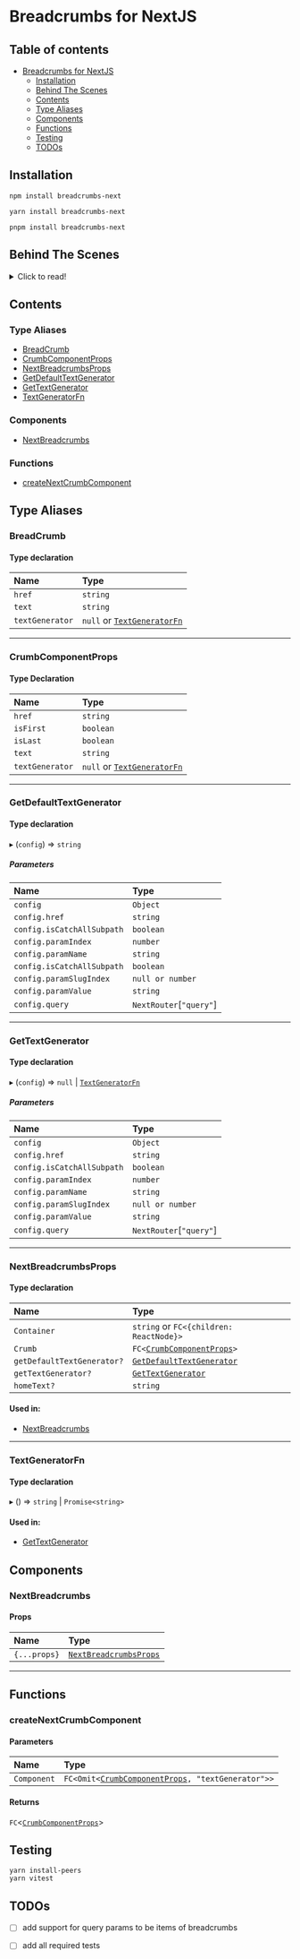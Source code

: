 # Breadcrumbs for NextJS

## Table of contents

- [Breadcrumbs for NextJS](#breadcrumbs-for-nextjs)
    - [Installation](#installation)
    - [Behind The Scenes](#behind-the-scenes)
    - [Contents](#contents)
    - [Type Aliases](#type-aliases)
    - [Components](#components)
    - [Functions](#functions)
    - [Testing](#testing)
    - [TODOs](#backlog)

## Installation
```shell
npm install breadcrumbs-next
```
```shell
yarn install breadcrumbs-next
```
```shell
pnpm install breadcrumbs-next
```


## Behind The Scenes
<details>
    <summary>Click to read!</summary>

Imagine your app having the following routes:
1. `/momentum`
2. `/projects/[projectId]`
3. `/[[…slug]]`
4. `/users/[userId]/[[…stuff]]`
5. `/users/[userId]/[[…slug]]?t=record`
6. `/users?t=record`
7. `/users/[userId]?t=record`

Last three examples also include URL parameters, which can be used to construct breadcrumbs.
For example, when you have a page consisting from another set of tabs,
but you don't want to create another route for that.

All of those examples can be transformed to the following formats (lets omit `Home` element in resulting breadcrumbs):

| Pattern                                  | Breadcrumbs                                     | Example URL                               |
|------------------------------------------|-------------------------------------------------|-------------------------------------------|
| `/momentum`                              | Momentum                                        | =                                         |
| `/profile?t=records`                     | Profile > Records                               | =                                         |
| `/projects/[projectId]`                  | Projects > "Grammar"                            | /projects/17                              |
| `/[[…slug]]`                             | Russia > Moscow > Subway > Kommunarka           | /russia/moscow/subway/kommunarka          |
| `/users/[userId]/[[…stuff]]`             | Users > Pavel > Deliveries > Yandex > Lavka     | /users/132/deliveries/yandex/lavka        |
| `/users/[userId]/[[…slug]]?t=records`[1] | Users > Pavel > Deliveries > Dashboard > Record | /users/132/deliveries/dashboard?t=records |
| `/users/[userId]?t=records`              | Users > Pavel > Records                         | /users/132?t=records                      |

[1] - Search params always are taken last, because change of URL (w/o params) is the same as opening another page,
thus even having the same params set int the URL doesn't mean they should go in the beginning.
They are behaviour modifiers of the page, but not its primary descriptor.
</details>

## Contents

### Type Aliases

- [BreadCrumb](#breadcrumb)
- [CrumbComponentProps](#crumbcomponentprops)
- [NextBreadcrumbsProps](#nextbreadcrumbsprops)
- [GetDefaultTextGenerator](#getdefaulttextgenerator)
- [GetTextGenerator](#gettextgenerator)
- [TextGeneratorFn](#textgeneratorfn)

### Components

- [NextBreadcrumbs](#nextbreadcrumbs)

### Functions

- [createNextCrumbComponent](#createnextcrumbcomponent)

## Type Aliases

### BreadCrumb

#### Type declaration

| Name            | Type                                            |
|:----------------|:------------------------------------------------|
| `href`          | `string`                                        |
| `text`          | `string`                                        |
| `textGenerator` | `null` or [`TextGeneratorFn`](#textgeneratorfn) |

___

### CrumbComponentProps

#### Type Declaration

| Name            | Type                                              |
|:----------------|:--------------------------------------------------|
| `href`          | `string`                                          |
| `isFirst`       | `boolean`                                         |
| `isLast`        | `boolean`                                         |
| `text`          | `string`                                          |
| `textGenerator` | ``null`` or [`TextGeneratorFn`](#textgeneratorfn) |

___

### GetDefaultTextGenerator

#### Type declaration

▸ (`config`) => `string`

##### Parameters

| Name                       | Type                      |
|:---------------------------|:--------------------------|
| `config`                   | `Object`                  |
| `config.href`              | `string`                  |
| `config.isCatchAllSubpath` | `boolean`                 |
| `config.paramIndex`        | `number`                  |
| `config.paramName`         | `string`                  |
| `config.isCatchAllSubpath` | `boolean`                 |
| `config.paramSlugIndex`    | `null or number`          |
| `config.paramValue`        | `string`                  |
| `config.query`             | `NextRouter`[``"query"``] |

___

### GetTextGenerator

#### Type declaration

▸ (`config`) => ``null`` | [`TextGeneratorFn`](#textgeneratorfn)

##### Parameters

| Name                       | Type                      |
|:---------------------------|:--------------------------|
| `config`                   | `Object`                  |
| `config.href`              | `string`                  |
| `config.isCatchAllSubpath` | `boolean`                 |
| `config.paramIndex`        | `number`                  |
| `config.paramName`         | `string`                  |
| `config.paramSlugIndex`    | `null or number`          |
| `config.paramValue`        | `string`                  |
| `config.query`             | `NextRouter`[``"query"``] |

___

### NextBreadcrumbsProps

#### Type declaration

| Name                         | Type                                                  |
|:-----------------------------|:------------------------------------------------------|
| `Container`                  | `string` or `FC<{children: ReactNode}>`               |
| `Crumb`                      | `FC<`[`CrumbComponentProps`](#crumbcomponentprops)`>` |
| `getDefaultTextGenerator?`   | [`GetDefaultTextGenerator`](#getdefaulttextgenerator) |
| `getTextGenerator?`          | [`GetTextGenerator`](#gettextgenerator)               |
| `homeText?`                  | `string`                                              |

#### Used in:

- [NextBreadcrumbs](#nextbreadcrumbs)

___

### TextGeneratorFn

#### Type declaration

▸ () => `string` | `Promise<string>`

#### Used in:

- [GetTextGenerator](#gettextgenerator)

## Components

### NextBreadcrumbs

#### Props

| Name         | Type                                            |
|:-------------|:------------------------------------------------|
| `{...props}` | [`NextBreadcrumbsProps`](#nextbreadcrumbsprops) |

___

## Functions

### createNextCrumbComponent

#### Parameters

| Name        | Type                                                                         |
|:------------|:-----------------------------------------------------------------------------|
| `Component` | `FC<Omit<`[`CrumbComponentProps`](#crumbcomponentprops)`, "textGenerator">>` |

#### Returns

`FC`<[`CrumbComponentProps`](modules.md#crumbcomponentprops)>

## Testing

```shell
yarn install-peers
yarn vitest
```

## TODOs

- [ ] add support for query params to be items of breadcrumbs
- [ ] add all required tests

